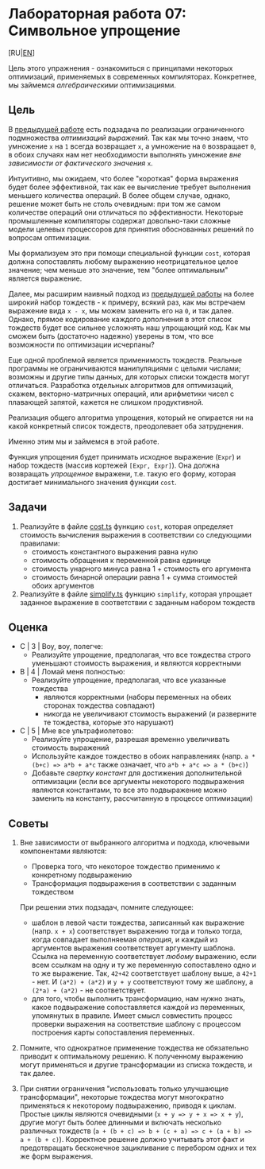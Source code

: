 # Лабораторная работа 07: Символьное упрощение

[RU|[EN](./)]

Цель этого упражнения - ознакомиться с принципами некоторых оптимизаций, применяемых в современных компиляторах. Конкретнее, мы займемся *алгебраическими* оптимизациями.

## Цель

В [предыдущей работе](../lab06/README.ru.md) есть подзадача по реализации ограниченного подмножества *оптимизаций выражений*. Так как мы точно знаем, что умножение `x` на `1` всегда возвращает `x`, а умножение на `0` возвращает `0`, в обоих случаях нам нет необходимости выполнять умножение *вне зависимости от фактического значения* `x`.

Интуитивно, мы ожидаем, что более "короткая" форма выражения будет более эффективной, так как ее вычисление требует выполнения меньшего количества операций. В более общем случае, однако, решение может быть не столь очевидным: при том же самом количестве операций они отличаться по эффективности. Некоторые промышленные компиляторы содержат довольно-таки сложные модели целевых процессоров для принятия обоснованных решений по вопросам оптимизации.

Мы формализуем это при помощи специальной функции `cost`, которая должна сопоставлять любому выражению неотрицательное целое значение; чем меньше это значение, тем "более оптимальным" является выражение.

Далее, мы расширим наивный подход из [предыдущей работы](../lab06/README.ru.md) на более широкий набор тождеств - к примеру, всякий раз, как мы встречаем выражение вида `x - x`, мы можем заменить его на `0`, и так далее. Однако, прямое кодирование каждого дополнения в этот список тождеств будет все сильнее усложнять наш упрощающий код. Как мы сможем быть (достаточно надежно) уверены в том, что все возможности по оптимизации исчерпаны?

Еще одной проблемой является применимость тождеств. Реальные программы не ограничиваются манипуляциями с целыми числами; возможны и другие типы данных, для которых списки тождеств могут отличаться. Разработка отдельных алгоритмов для оптимизаций, скажем, векторно-матричных операций, или арифметики чисел с плавающей запятой, кажется не слишком продуктивной.

Реализация общего алгоритма упрощения, который не опирается ни на какой конкретный список тождеств, преодолевает оба затруднения.

Именно этим мы и займемся в этой работе.

Функция упрощения будет принимать исходное выражение (`Expr`) и набор тождеств (массив кортежей `[Expr, Expr]`). Она должна возвращать *упрощенное* выражени, т.е. такую его форму, которая достигает минимального значения функции `cost`.

## Задачи

1. Реализуйте в файле [cost.ts](/src/cost.ts) функцию `cost`, которая определяет стоимость вычисления выражения в соответствии со следующими правилами:
   - стоимость константного выражения равна нулю
   - стоимость обращения к переменной равна единице
   - стоимость унарного минуса равна 1 + стоимость его аргумента
   - стоимость бинарной операции равна 1 + сумма стоимостей обоих аргументов
2. Реализуйте в файле [simplify.ts](src/simplify.ts) функцию `simplify`, которая упрощает заданное выражение в соответствии с заданным набором тождеств

## Оценка

- C | 3 | Воу, воу, полегче:
  - Реализуйте упрощение, предполагая, что все тождества строго уменьшают стоимость выражения, и являются корректными
- B | 4 | Ломай меня полностью:
  - Реализуйте упрощение, предполагая, что все указанные тождества
    - являются корректными (наборы переменных на обеих сторонах тождества совпадают)
    - никогда не увеличивают стоимость выражений (и разверните те тождества, которые это нарушают)
- C | 5 | Мне все ультрафиолетово:
  - Реализуйте упрощение, разрешая временно увеличивать стоимость выражений
  - Используйте каждое тождество в обоих направлениях (напр. `a * (b+c) => a*b + a*c` также означает, что `a*b + a*c => a * (b+c)`)
  - Добавьте *свертку констант* для достижения дополнительной оптимизации (если все аргументы некоторого подвыражения являются константами, то все это подвыражение можно заменить на константу, рассчитанную в процессе оптимизации)

## Советы

1. Вне зависимости от выбранного алгоритма и подхода, ключевыми компонентами являются:
   - Проверка того, что некоторое тождество применимо к конкретному подвыражению
   - Трансформация подвыражения в соответствии с заданным тождеством

   При решении этих подзадач, помните следующее:
   - шаблон в левой части тождества, записанный как выражение (напр. `x + x`) соответствует выражению тогда и только тогда, когда совпадает выполняемая *операция*, и каждый из аргументов выражения соответствует аргументу шаблона.
   Ссылка на переменную соответствует *любому* выражению, если всем ссылкам на одну и ту же переменную сопоставлено одно и то же выражение. Так, `42+42` соответствует шаблону выше, а `42+1` - нет. И `(a*2) + (a*2)` и `y + y` соответствуют тому же шаблону, а `(2*a) + (a*2)` - не соответствует.
   - для того, чтобы выполнить трансформацию, нам нужно знать, какое подвыражение сопоставляется каждой из переменных, упомянутых в правиле. Имеет смысл совместить процесс проверки выражения на соответствие шаблону с процессом построения карты сопоставления переменных.
2. Помните, что однократное применение тождества не обязательно приводит к оптимальному решению. К полученному выражению могут применяться и другие трансформации из списка тождеств, и так далее.

3. При снятии ограничения "использовать только улучшающие трансформации", некоторые тождества могут многократно применяться к некоторому подвыражению, приводя к циклам. Простые циклы являются очевидными (`x + y => y + x => x + y`), другие могут быть более длинными и включать несколько различных тождеств (`a + (b + c) => b + (c + a) => c + (a + b) => a + (b + c)`). Корректное решение должно учитывать этот факт и предотвращать бесконечное зацикливание с перебором одних и тех же форм выражения.
